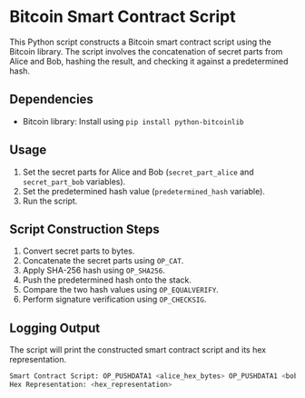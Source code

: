 # Bitcoin Smart Contract Script

This Python script constructs a Bitcoin smart contract script using the Bitcoin library. The script involves the concatenation of secret parts from Alice and Bob, hashing the result, and checking it against a predetermined hash.

## Dependencies

- Bitcoin library: Install using `pip install python-bitcoinlib`

## Usage

1. Set the secret parts for Alice and Bob (`secret_part_alice` and `secret_part_bob` variables).
2. Set the predetermined hash value (`predetermined_hash` variable).
3. Run the script.

## Script Construction Steps

1. Convert secret parts to bytes.
2. Concatenate the secret parts using `OP_CAT`.
3. Apply SHA-256 hash using `OP_SHA256`.
4. Push the predetermined hash onto the stack.
5. Compare the two hash values using `OP_EQUALVERIFY`.
6. Perform signature verification using `OP_CHECKSIG`.

## Logging Output

The script will print the constructed smart contract script and its hex representation.

```bash
Smart Contract Script: OP_PUSHDATA1 <alice_hex_bytes> OP_PUSHDATA1 <bob_hex_bytes> OP_CAT OP_SHA256 OP_PUSHDATA1 <predetermined_hash> OP_EQUALVERIFY OP_CHECKSIG
Hex Representation: <hex_representation>
